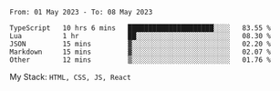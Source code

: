 <!--START_SECTION:waka-->

```text
From: 01 May 2023 - To: 08 May 2023

TypeScript   10 hrs 6 mins   █████████████████████░░░░   83.55 %
Lua          1 hr            ██░░░░░░░░░░░░░░░░░░░░░░░   08.30 %
JSON         15 mins         ▓░░░░░░░░░░░░░░░░░░░░░░░░   02.20 %
Markdown     15 mins         ▓░░░░░░░░░░░░░░░░░░░░░░░░   02.07 %
Other        12 mins         ▒░░░░░░░░░░░░░░░░░░░░░░░░   01.76 %
```

<!--END_SECTION:waka-->
My Stack: `HTML, CSS, JS, React`
